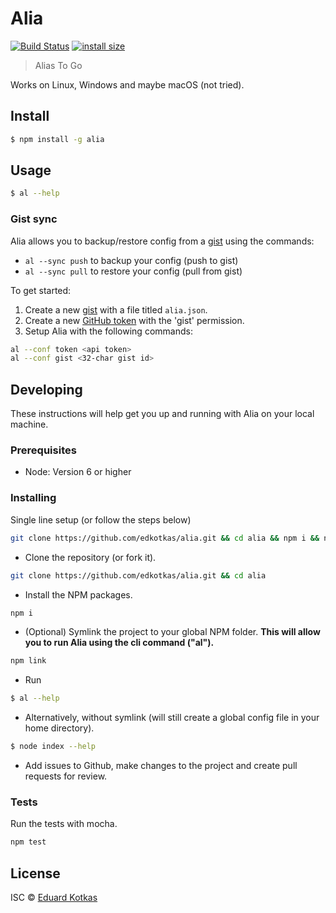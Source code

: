 # Alia 
[![Build Status](https://travis-ci.com/edkotkas/alia.svg?branch=master)](https://travis-ci.com/edkotkas/alia)
[![install size](https://packagephobia.com/badge?p=alia@0.10.0)](https://packagephobia.com/result?p=alia@0.10.0)

> Alias To Go

Works on Linux, Windows and maybe macOS (not tried).

## Install

```bash
$ npm install -g alia
```

## Usage

```bash
$ al --help
```

### Gist sync

Alia allows you to backup/restore config from a [gist](http://gist.github.com) using the commands:

- `al --sync push` to backup your config (push to gist)
- `al --sync pull` to restore your config (pull from gist)

To get started:

1. Create a new [gist](http://gist.github.com) with a file titled `alia.json`.
2. Create a new [GitHub token](https://github.com/settings/tokens) with the 'gist' permission.
3. Setup Alia with the following commands:

```bash
al --conf token <api token>
al --conf gist <32-char gist id>
```

## Developing
These instructions will help get you up and running with Alia on your local machine.

### Prerequisites

- Node: Version 6 or higher

### Installing
 Single line setup (or follow the steps below)
```bash
git clone https://github.com/edkotkas/alia.git && cd alia && npm i && npm link && al
```

-  Clone the repository (or fork it).
```bash
git clone https://github.com/edkotkas/alia.git && cd alia
```

- Install the NPM packages.
```bash
npm i
```

- (Optional) Symlink the project to your global NPM folder. __This will allow you to run Alia using the cli command ("al").__
```bash
npm link
```

- Run
```bash
$ al --help
```

- Alternatively, without symlink (will still create a global config file in your home directory).
```bash
$ node index --help
```

- Add issues to Github, make changes to the project and create pull requests for review.

### Tests
Run the tests with mocha.
```bash
npm test
```

## License

ISC © [Eduard Kotkas](https://edkotkas.me)
